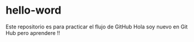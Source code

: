 # hello-word
Este repositorio es para practicar el flujo de GitHub
Hola soy nuevo en Git Hub pero aprendere !!
